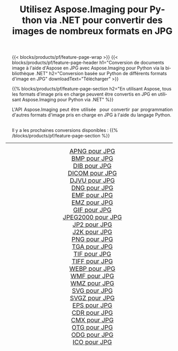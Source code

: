 ﻿---
title: Utilisez Aspose.Imaging pour Python via .NET pour convertir des images de nombreux formats en JPG 
weight: 3920
url: /fr/python-net/conversion/to/jpg/ 
lang: fr
langdirlevel: 2
locales: zh-hans,ja,it,ru,de,es,fr,nl,id,lt,pl,pt,vi,tr,ko,zh-hant,ar,hi,th,sv,cs,uk,he
description: Vous pouvez utiliser Aspose.Imaging pour Python via la bibliothèque .NET pour convertir une variété de formats en JPG
---

{{< blocks/products/pf/feature-page-wrap >}}
{{< blocks/products/pf/feature-page-header h1="Conversion de documents image à l'aide d'Aspose en JPG avec Aspose.Imaging pour Python via la bibliothèque .NET" h2="Conversion basée sur Python de différents formats d'image en JPG" downloadText="Télécharger" >}}


{{% blocks/products/pf/feature-page-section  h2="En utilisant Aspose, tous les formats d'image pris en charge peuvent être convertis en JPG en utilisant Aspose.Imaging pour Python via .NET" %}}
<p align=justify>L'API Aspose.Imaging peut être utilisée  pour convertir par programmation d'autres formats d'image pris en charge en JPG à l'aide du langage Python.</p>
<br/>
Il y a les prochaines conversions disponibles :
{{% /blocks/products/pf/feature-page-section %}}
<div class="container-fluid productfamilypage bg-gray">
    <div class="convertypes bg-gray agp-content section">
        <div class="container">
		<hr style="margin-left:-20px;"/>
		<div class="row other-converters" style="gap: 10px;font-size: 19px;text-align:center;">
		    <div class='col-md-2 other-converter remove-lp remove-rp'><a href="/imaging/fr/python-net/conversion/apng-to-jpg/" style="padding:15px;">APNG pour JPG</a></div>
<div class='col-md-2 other-converter remove-lp remove-rp'><a href="/imaging/fr/python-net/conversion/bmp-to-jpg/" style="padding:15px;">BMP pour JPG</a></div>
<div class='col-md-2 other-converter remove-lp remove-rp'><a href="/imaging/fr/python-net/conversion/dib-to-jpg/" style="padding:15px;">DIB pour JPG</a></div>
<div class='col-md-2 other-converter remove-lp remove-rp'><a href="/imaging/fr/python-net/conversion/dicom-to-jpg/" style="padding:15px;">DICOM pour JPG</a></div>
<div class='col-md-2 other-converter remove-lp remove-rp'><a href="/imaging/fr/python-net/conversion/djvu-to-jpg/" style="padding:15px;">DJVU pour JPG</a></div>
<div class='col-md-2 other-converter remove-lp remove-rp'><a href="/imaging/fr/python-net/conversion/dng-to-jpg/" style="padding:15px;">DNG pour JPG</a></div>
<div class='col-md-2 other-converter remove-lp remove-rp'><a href="/imaging/fr/python-net/conversion/emf-to-jpg/" style="padding:15px;">EMF pour JPG</a></div>
<div class='col-md-2 other-converter remove-lp remove-rp'><a href="/imaging/fr/python-net/conversion/emz-to-jpg/" style="padding:15px;">EMZ pour JPG</a></div>
<div class='col-md-2 other-converter remove-lp remove-rp'><a href="/imaging/fr/python-net/conversion/gif-to-jpg/" style="padding:15px;">GIF pour JPG</a></div>
<div class='col-md-2 other-converter remove-lp remove-rp'><a href="/imaging/fr/python-net/conversion/jpeg2000-to-jpg/" style="padding:15px;">JPEG2000 pour JPG</a></div>
<div class='col-md-2 other-converter remove-lp remove-rp'><a href="/imaging/fr/python-net/conversion/jp2-to-jpg/" style="padding:15px;">JP2 pour JPG</a></div>
<div class='col-md-2 other-converter remove-lp remove-rp'><a href="/imaging/fr/python-net/conversion/j2k-to-jpg/" style="padding:15px;">J2K pour JPG</a></div>
<div class='col-md-2 other-converter remove-lp remove-rp'><a href="/imaging/fr/python-net/conversion/png-to-jpg/" style="padding:15px;">PNG pour JPG</a></div>
<div class='col-md-2 other-converter remove-lp remove-rp'><a href="/imaging/fr/python-net/conversion/tga-to-jpg/" style="padding:15px;">TGA pour JPG</a></div>
<div class='col-md-2 other-converter remove-lp remove-rp'><a href="/imaging/fr/python-net/conversion/tif-to-jpg/" style="padding:15px;">TIF pour JPG</a></div>
<div class='col-md-2 other-converter remove-lp remove-rp'><a href="/imaging/fr/python-net/conversion/tiff-to-jpg/" style="padding:15px;">TIFF pour JPG</a></div>
<div class='col-md-2 other-converter remove-lp remove-rp'><a href="/imaging/fr/python-net/conversion/webp-to-jpg/" style="padding:15px;">WEBP pour JPG</a></div>
<div class='col-md-2 other-converter remove-lp remove-rp'><a href="/imaging/fr/python-net/conversion/wmf-to-jpg/" style="padding:15px;">WMF pour JPG</a></div>
<div class='col-md-2 other-converter remove-lp remove-rp'><a href="/imaging/fr/python-net/conversion/wmz-to-jpg/" style="padding:15px;">WMZ pour JPG</a></div>
<div class='col-md-2 other-converter remove-lp remove-rp'><a href="/imaging/fr/python-net/conversion/svg-to-jpg/" style="padding:15px;">SVG pour JPG</a></div>
<div class='col-md-2 other-converter remove-lp remove-rp'><a href="/imaging/fr/python-net/conversion/svgz-to-jpg/" style="padding:15px;">SVGZ pour JPG</a></div>
<div class='col-md-2 other-converter remove-lp remove-rp'><a href="/imaging/fr/python-net/conversion/eps-to-jpg/" style="padding:15px;">EPS pour JPG</a></div>
<div class='col-md-2 other-converter remove-lp remove-rp'><a href="/imaging/fr/python-net/conversion/cdr-to-jpg/" style="padding:15px;">CDR pour JPG</a></div>
<div class='col-md-2 other-converter remove-lp remove-rp'><a href="/imaging/fr/python-net/conversion/cmx-to-jpg/" style="padding:15px;">CMX pour JPG</a></div>
<div class='col-md-2 other-converter remove-lp remove-rp'><a href="/imaging/fr/python-net/conversion/otg-to-jpg/" style="padding:15px;">OTG pour JPG</a></div>
<div class='col-md-2 other-converter remove-lp remove-rp'><a href="/imaging/fr/python-net/conversion/odg-to-jpg/" style="padding:15px;">ODG pour JPG</a></div>
<div class='col-md-2 other-converter remove-lp remove-rp'><a href="/imaging/fr/python-net/conversion/ico-to-jpg/" style="padding:15px;">ICO pour JPG</a></div>
                </div>
        </div>
    </div>
</div>
<br/>

